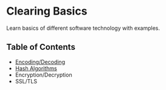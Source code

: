 # Clearing Basics
Learn basics of different software technology with examples.
## Table of Contents
* [Encoding/Decoding](security/encoding_decoding.md)
* [Hash Algorithms](security/encoding_decoding.md)
* Encryption/Decryption
* SSL/TLS